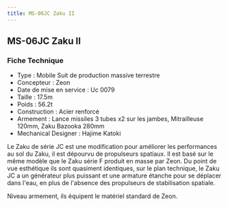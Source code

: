 ```yaml
---
title: MS-06JC Zaku II
---
```


MS-06JC Zaku II
---------------




### Fiche Technique


* Type : Mobile Suit de production massive terrestre
* Concepteur : Zeon
* Date de mise en service : Uc 0079
* Taille : 17.5m
* Poids : 56.2t
* Construction : Acier renforcé
* Armement : Lance missiles 3 tubes x2 sur les jambes, Mitrailleuse 120mm, Zaku Bazooka 280mm
* Mechanical Designer : Hajime Katoki


Le Zaku de série JC est une modification pour améliorer les performances au sol du Zaku, il est dépourvu de propulseurs spatiaux. Il est basé sur le même modèle que le Zaku série F produit en masse par Zeon. Du point de vue esthétique ils sont quasiment identiques, sur le plan technique, le Zaku JC a un générateur plus puissant et une armature étanche pour se déplacer dans l'eau, en plus de l'absence des propulseurs de stabilisation spatiale.


Niveau armement, ils équipent le matériel standard de Zeon.

